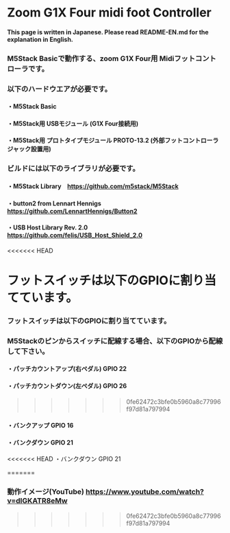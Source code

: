 # Zoom G1X Four midi foot Controller

#### This page is written in Japanese. Please read README-EN.md for the explanation in English.

### M5Stack Basicで動作する、zoom G1X Four用 Midiフットコントローラです。

### 以下のハードウエアが必要です。

#### ・M5Stack Basic

#### ・M5Stack用 USBモジュール (G1X Four接続用)

#### ・M5Stack用 プロトタイプモジュール PROTO-13.2 (外部フットコントローラジャック設置用)

### ビルドには以下のライブラリが必要です。

#### ・M5Stack Library　https://github.com/m5stack/M5Stack

#### ・button2 from Lennart Hennigs https://github.com/LennartHennigs/Button2

#### ・USB Host Library Rev. 2.0 https://github.com/felis/USB_Host_Shield_2.0



<<<<<<< HEAD

フットスイッチは以下のGPIOに割り当てています。
=======
### フットスイッチは以下のGPIOに割り当てています。

### M5Stackのピンからスイッチに配線する場合、以下のGPIOから配線して下さい。

#### ・パッチカウントアップ(右ペダル)       GPIO 22

#### ・パッチカウントダウン(左ペダル)       GPIO 26
>>>>>>> 0fe62472c3bfe0b5960a8c77996f97d81a797994

#### ・バンクアップ                         GPIO 16

#### ・バンクダウン                         GPIO 21



<<<<<<< HEAD
・バンクダウン                         GPIO 21

=======
### 動作イメージ(YouTube) https://www.youtube.com/watch?v=dlGKATR8eMw
>>>>>>> 0fe62472c3bfe0b5960a8c77996f97d81a797994
